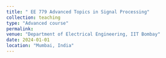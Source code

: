 ```yaml
---
title: " EE 779 Advanced Topics in Signal Processing"
collection: teaching
type: "Advanced course"
permalink: 
venue: "Department of Electrical Engineering, IIT Bombay"
date: 2024-01-01
location: "Mumbai, India"
---
```


